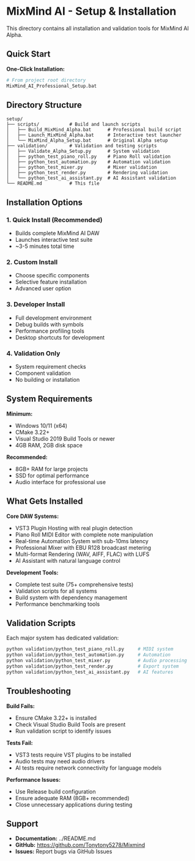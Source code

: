# MixMind AI - Setup & Installation

This directory contains all installation and validation tools for MixMind AI Alpha.

## Quick Start

**One-Click Installation:**
```bash
# From project root directory
MixMind_AI_Professional_Setup.bat
```

## Directory Structure

```
setup/
├── scripts/           # Build and launch scripts
│   ├── Build_MixMind_Alpha.bat      # Professional build script
│   ├── Launch_MixMind_Alpha.bat     # Interactive test launcher  
│   └── MixMind_Alpha_Setup.bat      # Original Alpha setup
├── validation/        # Validation and testing scripts
│   ├── Validate_Alpha_Setup.py      # System validation
│   ├── python_test_piano_roll.py    # Piano Roll validation
│   ├── python_test_automation.py    # Automation validation
│   ├── python_test_mixer.py         # Mixer validation
│   ├── python_test_render.py        # Rendering validation
│   └── python_test_ai_assistant.py  # AI Assistant validation
└── README.md          # This file
```

## Installation Options

### 1. Quick Install (Recommended)
- Builds complete MixMind AI DAW
- Launches interactive test suite
- ~3-5 minutes total time

### 2. Custom Install
- Choose specific components
- Selective feature installation
- Advanced user option

### 3. Developer Install
- Full development environment
- Debug builds with symbols
- Performance profiling tools
- Desktop shortcuts for development

### 4. Validation Only
- System requirement checks
- Component validation
- No building or installation

## System Requirements

**Minimum:**
- Windows 10/11 (x64)
- CMake 3.22+
- Visual Studio 2019 Build Tools or newer
- 4GB RAM, 2GB disk space

**Recommended:**
- 8GB+ RAM for large projects
- SSD for optimal performance
- Audio interface for professional use

## What Gets Installed

**Core DAW Systems:**
- VST3 Plugin Hosting with real plugin detection
- Piano Roll MIDI Editor with complete note manipulation
- Real-time Automation System with sub-10ms latency
- Professional Mixer with EBU R128 broadcast metering
- Multi-format Rendering (WAV, AIFF, FLAC) with LUFS
- AI Assistant with natural language control

**Development Tools:**
- Complete test suite (75+ comprehensive tests)
- Validation scripts for all systems
- Build system with dependency management
- Performance benchmarking tools

## Validation Scripts

Each major system has dedicated validation:

```bash
python validation/python_test_piano_roll.py     # MIDI system
python validation/python_test_automation.py     # Automation
python validation/python_test_mixer.py          # Audio processing
python validation/python_test_render.py         # Export system
python validation/python_test_ai_assistant.py   # AI features
```

## Troubleshooting

**Build Fails:**
- Ensure CMake 3.22+ is installed
- Check Visual Studio Build Tools are present
- Run validation script to identify issues

**Tests Fail:**
- VST3 tests require VST plugins to be installed
- Audio tests may need audio drivers
- AI tests require network connectivity for language models

**Performance Issues:**
- Use Release build configuration
- Ensure adequate RAM (8GB+ recommended)
- Close unnecessary applications during testing

## Support

- **Documentation:** ../README.md
- **GitHub:** https://github.com/Tonytony5278/Mixmind
- **Issues:** Report bugs via GitHub Issues